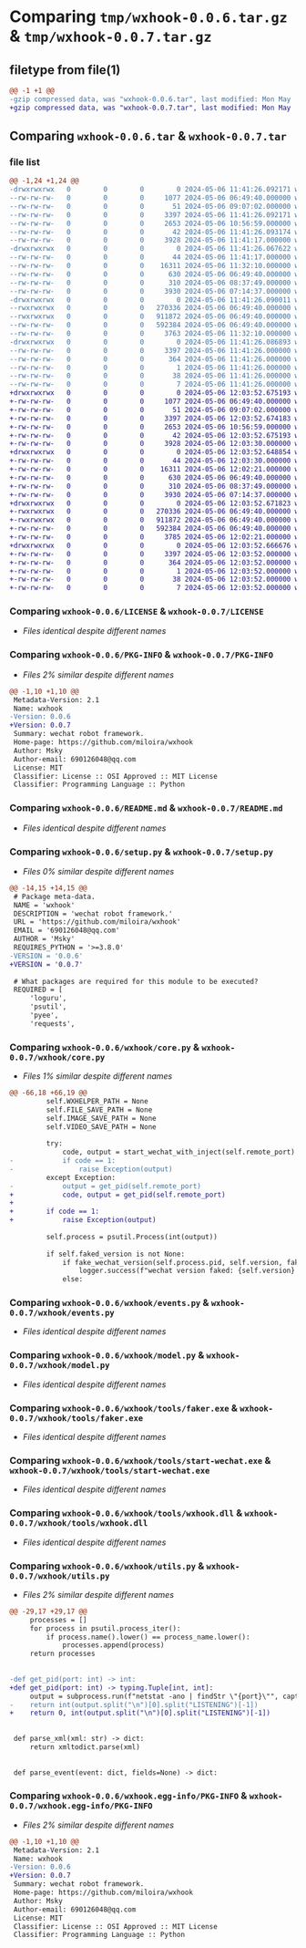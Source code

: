 # Comparing `tmp/wxhook-0.0.6.tar.gz` & `tmp/wxhook-0.0.7.tar.gz`

## filetype from file(1)

```diff
@@ -1 +1 @@
-gzip compressed data, was "wxhook-0.0.6.tar", last modified: Mon May  6 11:41:26 2024, max compression
+gzip compressed data, was "wxhook-0.0.7.tar", last modified: Mon May  6 12:03:52 2024, max compression
```

## Comparing `wxhook-0.0.6.tar` & `wxhook-0.0.7.tar`

### file list

```diff
@@ -1,24 +1,24 @@
-drwxrwxrwx   0        0        0        0 2024-05-06 11:41:26.092171 wxhook-0.0.6/
--rw-rw-rw-   0        0        0     1077 2024-05-06 06:49:40.000000 wxhook-0.0.6/LICENSE
--rw-rw-rw-   0        0        0       51 2024-05-06 09:07:02.000000 wxhook-0.0.6/MANIFEST.in
--rw-rw-rw-   0        0        0     3397 2024-05-06 11:41:26.092171 wxhook-0.0.6/PKG-INFO
--rw-rw-rw-   0        0        0     2653 2024-05-06 10:56:59.000000 wxhook-0.0.6/README.md
--rw-rw-rw-   0        0        0       42 2024-05-06 11:41:26.093174 wxhook-0.0.6/setup.cfg
--rw-rw-rw-   0        0        0     3928 2024-05-06 11:41:17.000000 wxhook-0.0.6/setup.py
-drwxrwxrwx   0        0        0        0 2024-05-06 11:41:26.067622 wxhook-0.0.6/wxhook/
--rw-rw-rw-   0        0        0       44 2024-05-06 11:41:17.000000 wxhook-0.0.6/wxhook/__init__.py
--rw-rw-rw-   0        0        0    16311 2024-05-06 11:32:10.000000 wxhook-0.0.6/wxhook/core.py
--rw-rw-rw-   0        0        0      630 2024-05-06 06:49:40.000000 wxhook-0.0.6/wxhook/events.py
--rw-rw-rw-   0        0        0      310 2024-05-06 08:37:49.000000 wxhook-0.0.6/wxhook/logger.py
--rw-rw-rw-   0        0        0     3930 2024-05-06 07:14:37.000000 wxhook-0.0.6/wxhook/model.py
-drwxrwxrwx   0        0        0        0 2024-05-06 11:41:26.090011 wxhook-0.0.6/wxhook/tools/
--rwxrwxrwx   0        0        0   270336 2024-05-06 06:49:40.000000 wxhook-0.0.6/wxhook/tools/faker.exe
--rwxrwxrwx   0        0        0   911872 2024-05-06 06:49:40.000000 wxhook-0.0.6/wxhook/tools/start-wechat.exe
--rw-rw-rw-   0        0        0   592384 2024-05-06 06:49:40.000000 wxhook-0.0.6/wxhook/tools/wxhook.dll
--rw-rw-rw-   0        0        0     3763 2024-05-06 11:32:10.000000 wxhook-0.0.6/wxhook/utils.py
-drwxrwxrwx   0        0        0        0 2024-05-06 11:41:26.086893 wxhook-0.0.6/wxhook.egg-info/
--rw-rw-rw-   0        0        0     3397 2024-05-06 11:41:26.000000 wxhook-0.0.6/wxhook.egg-info/PKG-INFO
--rw-rw-rw-   0        0        0      364 2024-05-06 11:41:26.000000 wxhook-0.0.6/wxhook.egg-info/SOURCES.txt
--rw-rw-rw-   0        0        0        1 2024-05-06 11:41:26.000000 wxhook-0.0.6/wxhook.egg-info/dependency_links.txt
--rw-rw-rw-   0        0        0       38 2024-05-06 11:41:26.000000 wxhook-0.0.6/wxhook.egg-info/requires.txt
--rw-rw-rw-   0        0        0        7 2024-05-06 11:41:26.000000 wxhook-0.0.6/wxhook.egg-info/top_level.txt
+drwxrwxrwx   0        0        0        0 2024-05-06 12:03:52.675193 wxhook-0.0.7/
+-rw-rw-rw-   0        0        0     1077 2024-05-06 06:49:40.000000 wxhook-0.0.7/LICENSE
+-rw-rw-rw-   0        0        0       51 2024-05-06 09:07:02.000000 wxhook-0.0.7/MANIFEST.in
+-rw-rw-rw-   0        0        0     3397 2024-05-06 12:03:52.674183 wxhook-0.0.7/PKG-INFO
+-rw-rw-rw-   0        0        0     2653 2024-05-06 10:56:59.000000 wxhook-0.0.7/README.md
+-rw-rw-rw-   0        0        0       42 2024-05-06 12:03:52.675193 wxhook-0.0.7/setup.cfg
+-rw-rw-rw-   0        0        0     3928 2024-05-06 12:03:30.000000 wxhook-0.0.7/setup.py
+drwxrwxrwx   0        0        0        0 2024-05-06 12:03:52.648854 wxhook-0.0.7/wxhook/
+-rw-rw-rw-   0        0        0       44 2024-05-06 12:03:30.000000 wxhook-0.0.7/wxhook/__init__.py
+-rw-rw-rw-   0        0        0    16311 2024-05-06 12:02:21.000000 wxhook-0.0.7/wxhook/core.py
+-rw-rw-rw-   0        0        0      630 2024-05-06 06:49:40.000000 wxhook-0.0.7/wxhook/events.py
+-rw-rw-rw-   0        0        0      310 2024-05-06 08:37:49.000000 wxhook-0.0.7/wxhook/logger.py
+-rw-rw-rw-   0        0        0     3930 2024-05-06 07:14:37.000000 wxhook-0.0.7/wxhook/model.py
+drwxrwxrwx   0        0        0        0 2024-05-06 12:03:52.671823 wxhook-0.0.7/wxhook/tools/
+-rwxrwxrwx   0        0        0   270336 2024-05-06 06:49:40.000000 wxhook-0.0.7/wxhook/tools/faker.exe
+-rwxrwxrwx   0        0        0   911872 2024-05-06 06:49:40.000000 wxhook-0.0.7/wxhook/tools/start-wechat.exe
+-rw-rw-rw-   0        0        0   592384 2024-05-06 06:49:40.000000 wxhook-0.0.7/wxhook/tools/wxhook.dll
+-rw-rw-rw-   0        0        0     3785 2024-05-06 12:02:21.000000 wxhook-0.0.7/wxhook/utils.py
+drwxrwxrwx   0        0        0        0 2024-05-06 12:03:52.666676 wxhook-0.0.7/wxhook.egg-info/
+-rw-rw-rw-   0        0        0     3397 2024-05-06 12:03:52.000000 wxhook-0.0.7/wxhook.egg-info/PKG-INFO
+-rw-rw-rw-   0        0        0      364 2024-05-06 12:03:52.000000 wxhook-0.0.7/wxhook.egg-info/SOURCES.txt
+-rw-rw-rw-   0        0        0        1 2024-05-06 12:03:52.000000 wxhook-0.0.7/wxhook.egg-info/dependency_links.txt
+-rw-rw-rw-   0        0        0       38 2024-05-06 12:03:52.000000 wxhook-0.0.7/wxhook.egg-info/requires.txt
+-rw-rw-rw-   0        0        0        7 2024-05-06 12:03:52.000000 wxhook-0.0.7/wxhook.egg-info/top_level.txt
```

### Comparing `wxhook-0.0.6/LICENSE` & `wxhook-0.0.7/LICENSE`

 * *Files identical despite different names*

### Comparing `wxhook-0.0.6/PKG-INFO` & `wxhook-0.0.7/PKG-INFO`

 * *Files 2% similar despite different names*

```diff
@@ -1,10 +1,10 @@
 Metadata-Version: 2.1
 Name: wxhook
-Version: 0.0.6
+Version: 0.0.7
 Summary: wechat robot framework.
 Home-page: https://github.com/miloira/wxhook
 Author: Msky
 Author-email: 690126048@qq.com
 License: MIT
 Classifier: License :: OSI Approved :: MIT License
 Classifier: Programming Language :: Python
```

### Comparing `wxhook-0.0.6/README.md` & `wxhook-0.0.7/README.md`

 * *Files identical despite different names*

### Comparing `wxhook-0.0.6/setup.py` & `wxhook-0.0.7/setup.py`

 * *Files 0% similar despite different names*

```diff
@@ -14,15 +14,15 @@
 # Package meta-data.
 NAME = 'wxhook'
 DESCRIPTION = 'wechat robot framework.'
 URL = 'https://github.com/miloira/wxhook'
 EMAIL = '690126048@qq.com'
 AUTHOR = 'Msky'
 REQUIRES_PYTHON = '>=3.8.0'
-VERSION = '0.0.6'
+VERSION = '0.0.7'
 
 # What packages are required for this module to be executed?
 REQUIRED = [
     'loguru',
     'psutil',
     'pyee',
     'requests',
```

### Comparing `wxhook-0.0.6/wxhook/core.py` & `wxhook-0.0.7/wxhook/core.py`

 * *Files 1% similar despite different names*

```diff
@@ -66,18 +66,19 @@
         self.WXHELPER_PATH = None
         self.FILE_SAVE_PATH = None
         self.IMAGE_SAVE_PATH = None
         self.VIDEO_SAVE_PATH = None
 
         try:
             code, output = start_wechat_with_inject(self.remote_port)
-            if code == 1:
-                raise Exception(output)
         except Exception:
-            output = get_pid(self.remote_port)
+            code, output = get_pid(self.remote_port)
+
+        if code == 1:
+            raise Exception(output)
 
         self.process = psutil.Process(int(output))
 
         if self.faked_version is not None:
             if fake_wechat_version(self.process.pid, self.version, faked_version) == 0:
                 logger.success(f"wechat version faked: {self.version} -> {faked_version}")
             else:
```

### Comparing `wxhook-0.0.6/wxhook/events.py` & `wxhook-0.0.7/wxhook/events.py`

 * *Files identical despite different names*

### Comparing `wxhook-0.0.6/wxhook/model.py` & `wxhook-0.0.7/wxhook/model.py`

 * *Files identical despite different names*

### Comparing `wxhook-0.0.6/wxhook/tools/faker.exe` & `wxhook-0.0.7/wxhook/tools/faker.exe`

 * *Files identical despite different names*

### Comparing `wxhook-0.0.6/wxhook/tools/start-wechat.exe` & `wxhook-0.0.7/wxhook/tools/start-wechat.exe`

 * *Files identical despite different names*

### Comparing `wxhook-0.0.6/wxhook/tools/wxhook.dll` & `wxhook-0.0.7/wxhook/tools/wxhook.dll`

 * *Files identical despite different names*

### Comparing `wxhook-0.0.6/wxhook/utils.py` & `wxhook-0.0.7/wxhook/utils.py`

 * *Files 2% similar despite different names*

```diff
@@ -29,17 +29,17 @@
     processes = []
     for process in psutil.process_iter():
         if process.name().lower() == process_name.lower():
             processes.append(process)
     return processes
 
 
-def get_pid(port: int) -> int:
+def get_pid(port: int) -> typing.Tuple[int, int]:
     output = subprocess.run(f"netstat -ano | findStr \"{port}\"", capture_output=True, text=True, shell=True).stdout
-    return int(output.split("\n")[0].split("LISTENING")[-1])
+    return 0, int(output.split("\n")[0].split("LISTENING")[-1])
 
 
 def parse_xml(xml: str) -> dict:
     return xmltodict.parse(xml)
 
 
 def parse_event(event: dict, fields=None) -> dict:
```

### Comparing `wxhook-0.0.6/wxhook.egg-info/PKG-INFO` & `wxhook-0.0.7/wxhook.egg-info/PKG-INFO`

 * *Files 2% similar despite different names*

```diff
@@ -1,10 +1,10 @@
 Metadata-Version: 2.1
 Name: wxhook
-Version: 0.0.6
+Version: 0.0.7
 Summary: wechat robot framework.
 Home-page: https://github.com/miloira/wxhook
 Author: Msky
 Author-email: 690126048@qq.com
 License: MIT
 Classifier: License :: OSI Approved :: MIT License
 Classifier: Programming Language :: Python
```

